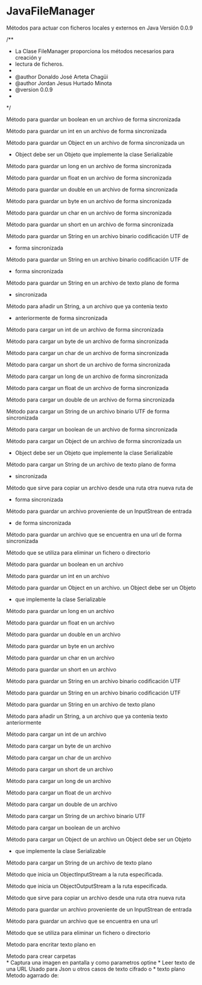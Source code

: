 # JavaFileManager
Métodos para actuar con ficheros locales y externos en Java  Versión 0.0.9

/**
 * La Clase FileManager proporciona los métodos necesarios para creación y
 * lectura de ficheros.
 *
 * @author Donaldo José Arteta Chagüi
 * @author Jordan Jesus Hurtado Minota
 * @version 0.0.9
 *
 */

Método para guardar un boolean en un archivo de forma sincronizada

Método para guardar un int en un archivo de forma sincronizada

Método para guardar un Object en un archivo de forma sincronizada un
* Object debe ser un Objeto que implemente la clase Serializable

Método para guardar un long en un archivo de forma sincronizada

Método para guardar un float en un archivo de forma sincronizada

Método para guardar un double en un archivo de forma sincronizada

Método para guardar un byte en un archivo de forma sincronizada

Método para guardar un char en un archivo de forma sincronizada

Método para guardar un short en un archivo de forma sincronizada

Método para guardar un String en un archivo binario codificación UTF de
* forma sincronizada
     
Método para guardar un String en un archivo binario codificación UTF de
* forma sincronizada
     
Método para guardar un String en un archivo de texto plano de forma
* sincronizada
     
Método para añadir un String, a un archivo que ya contenia texto
* anteriormente de forma sincronizada
     
Método para cargar un int de un archivo de forma sincronizada

Método para cargar un byte de un archivo de forma sincronizada

Método para cargar un char de un archivo de forma sincronizada

Método para cargar un short de un archivo de forma sincronizada

Método para cargar un long de un archivo de forma sincronizada

Método para cargar un float de un archivo de forma sincronizada

Método para cargar un double de un archivo de forma sincronizada

Método para cargar un String de un archivo binario UTF de forma sincronizada

Método para cargar un boolean de un archivo de forma sincronizada

Método para cargar un Object de un archivo de forma sincronizada un
* Object debe ser un Objeto que implemente la clase Serializable
     
Método para cargar un String de un archivo de texto plano de forma
* sincronizada
     
Método que sirve para copiar un archivo desde una ruta otra nueva ruta de
* forma sincronizada
     
Método para guardar un archivo proveniente de un InputStrean de entrada
* de forma sincronizada
     
Método para guardar un archivo que se encuentra en una url de forma sincronizada
     
Método que se utiliza para eliminar un fichero o directorio

Método para guardar un boolean en un archivo

Método para guardar un int en un archivo

Método para guardar un Object en un archivo. un Object debe ser un Objeto
* que implemente la clase Serializable
     
Método para guardar un long en un archivo

Método para guardar un float en un archivo

Método para guardar un double en un archivo

Método para guardar un byte en un archivo

Método para guardar un char en un archivo

Método para guardar un short en un archivo

Método para guardar un String en un archivo binario codificación UTF

Método para guardar un String en un archivo binario codificación UTF
     
Método para guardar un String en un archivo de texto plano

Método para añadir un String, a un archivo que ya contenia texto anteriormente
     
Método para cargar un int de un archivo

Método para cargar un byte de un archivo

Método para cargar un char de un archivo

Método para cargar un short de un archivo

Método para cargar un long de un archivo

Método para cargar un float de un archivo

Método para cargar un double de un archivo

Método para cargar un String de un archivo binario UTF

Método para cargar un boolean de un archivo

Método para cargar un Object de un archivo un Object debe ser un Objeto
* que implemente la clase Serializable
     
Método para cargar un String de un archivo de texto plano

Método que inicia un ObjectInputStream a la ruta especificada.

Método que inicia un ObjectOutputStream a la ruta especificada.

Método que sirve para copiar un archivo desde una ruta otra nueva ruta

Método para guardar un archivo proveniente de un InputStrean de entrada

Método para guardar un archivo que se encuentra en una url

Método que se utiliza para eliminar un fichero o directorio

Metodo para encritar texto plano en 

Metodo para crear carpetas  
     * Captura una imagen en pantalla y como parametros optine
     * Leer texto de una URL Usado para Json u otros casos de texto cifrado o
     * texto plano Metodo agarrado de:
